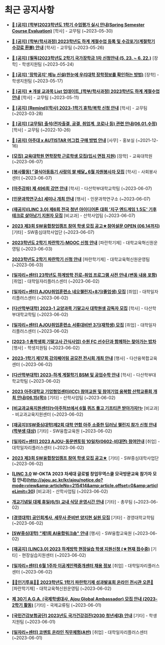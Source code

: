# 최근 공지사항

* **[📌 [공지] [학부]2023학년도 1학기 수업평가 실시 안내(Spring Semester Course Evaluation)](http://ajou.ac.kr/kr/ajou/notice.do?mode=view&amp;articleNo=215232&amp;article.offset=0&amp;articleLimit=30)**
 [학사] - 교무팀 (~2023-05-30)

* **[📌 [공지] [학부/학사과정] 2023학년도 하계 계절수업 등록 및 수강포기(계절학기 수강료 환불) 안내](http://ajou.ac.kr/kr/ajou/notice.do?mode=view&amp;articleNo=215210&amp;article.offset=0&amp;articleLimit=30)**
 [학사] - 교무팀 (~2023-05-26)

* **[📌 [공지] [필독]2023학년도 2학기 국가장학금 1차 신청안내 (5. 23. ~ 6. 22.)](http://ajou.ac.kr/kr/ajou/notice.do?mode=view&amp;articleNo=215084&amp;article.offset=0&amp;articleLimit=30)**
 [장학] - 학생지원팀 (~2023-05-24)

* **[📌 [공지] &#x27;장학공지&#x27; 메뉴 신설(한눈에 우리대학 장학정보를 확인하는 방법)](http://ajou.ac.kr/kr/ajou/notice.do?mode=view&amp;articleNo=214764&amp;article.offset=0&amp;articleLimit=30)**
 [장학] - 학생지원팀 (~2023-05-17)

* **[📌 [공지] ★개설 교과목 List 업데이트_[학부/학사과정] 2023학년도 하계 계절수업 안내](http://ajou.ac.kr/kr/ajou/notice.do?mode=view&amp;articleNo=214493&amp;article.offset=0&amp;articleLimit=30)**
 [학사] - 교무팀 (~2023-05-11)

* **[📌 [공지] [Remind][학사] 2023-1학기 휴학/복학 신청 안내](http://ajou.ac.kr/kr/ajou/notice.do?mode=view&amp;articleNo=212711&amp;article.offset=0&amp;articleLimit=30)**
 [학사] - 교무팀 (~2023-03-28)

* **[📌 [공지] [교무팀] 출석(전자출결, 공결, 취업계, 코로나 등) 관련 안내(06.01.수정)](http://ajou.ac.kr/kr/ajou/notice.do?mode=view&amp;articleNo=205552&amp;article.offset=0&amp;articleLimit=30)**
 [학사] - 교무팀 (~2022-10-26)

* **[📌 [공지] 아주대 x AUTISTAR 머그컵 구매 방법 안내](http://ajou.ac.kr/kr/ajou/notice.do?mode=view&amp;articleNo=147976&amp;article.offset=0&amp;articleLimit=30)**
 [사무] - 홍보실 (~2021-12-16)

* **[[모집] 교육대학원 면학장학 근로학생 모집(입시 면접 지원)](http://ajou.ac.kr/kr/ajou/notice.do?mode=view&amp;articleNo=215506&amp;article.offset=0&amp;articleLimit=30)**
 [장학] - 교육대학원 (~2023-06-07)

* **[[봉사활동] ⌜결식아동돕기 사랑의 쌀 배달⌟ 6월 자원봉사자 모집](http://ajou.ac.kr/kr/ajou/notice.do?mode=view&amp;articleNo=215504&amp;article.offset=0&amp;articleLimit=30)**
 [학사] - 사회봉사센터 (~2023-06-07)

* **[[아주강좌] 제 496회 강연 안내](http://ajou.ac.kr/kr/ajou/notice.do?mode=view&amp;articleNo=215502&amp;article.offset=0&amp;articleLimit=30)**
 [학사] - 다산학부대학교학팀 (~2023-06-07)

* **[[인문과학연구소] 세미나 개최 안내](http://ajou.ac.kr/kr/ajou/notice.do?mode=view&amp;articleNo=215494&amp;article.offset=0&amp;articleLimit=30)**
 [행사] - 인문과학연구소 (~2023-06-07)

* **[(재공지)[LINC 3.0] 제6회 전국 청년 아이디어톤 대회 &#x27;지구 엔드게임 1.5도&#x27; 기후테크로 살아남기 지원자 모집](http://ajou.ac.kr/kr/ajou/notice.do?mode=view&amp;articleNo=215487&amp;article.offset=0&amp;articleLimit=30)**
 [비교과] - 산학사업팀 (~2023-06-07)

* **[2023 제3회 SW융합창업캠프 참여 학생 모집 공고★참여설문 OPEN (06.14까지)](http://ajou.ac.kr/kr/ajou/notice.do?mode=view&amp;articleNo=215485&amp;article.offset=0&amp;articleLimit=30)**
 [기타] - SW중심대학사업단 (~2023-06-07)

* **[2023학년도 2학기 파란학기-MOOC 신청 안내](http://ajou.ac.kr/kr/ajou/notice.do?mode=view&amp;articleNo=215474&amp;article.offset=0&amp;articleLimit=30)**
 [파란학기제] - 대학교육혁신원운영팀 (~2023-06-03)

* **[2023학년도 2학기 파란학기 신청 안내](http://ajou.ac.kr/kr/ajou/notice.do?mode=view&amp;articleNo=215473&amp;article.offset=0&amp;articleLimit=30)**
 [파란학기제] - 대학교육혁신원운영팀 (~2023-06-03)

* **[[일자리+센터] 23학년도 하계방학 진로-취업 프로그램 사전 안내 (변동 내용 포함)](http://ajou.ac.kr/kr/ajou/notice.do?mode=view&amp;articleNo=215469&amp;article.offset=0&amp;articleLimit=30)**
 [취업] - 대학일자리플러스센터 (~2023-06-02)

* **[[일자리+센터] AJOU취업훈련소 네오챌린지+8기(졸업생) 모집](http://ajou.ac.kr/kr/ajou/notice.do?mode=view&amp;articleNo=215467&amp;article.offset=0&amp;articleLimit=30)**
 [취업] - 대학일자리플러스센터 (~2023-06-02)

* **[[다산학부대학] 2023-1 교양과목 기말고사 대학원생 감독자 모집](http://ajou.ac.kr/kr/ajou/notice.do?mode=view&amp;articleNo=215465&amp;article.offset=0&amp;articleLimit=30)**
 [학사] - 다산학부대학교학팀 (~2023-06-02)

* **[[일자리+센터] AJOU취업훈련소 서류대비반 3기(재학생) 모집](http://ajou.ac.kr/kr/ajou/notice.do?mode=view&amp;articleNo=215464&amp;article.offset=0&amp;articleLimit=30)**
 [취업] - 대학일자리플러스센터 (~2023-06-02)

* **[[2023-1 총학생회 기말고사 간식사업] 수원 FC 선수단과 함께하는 찾아가는 밥차](http://ajou.ac.kr/kr/ajou/notice.do?mode=view&amp;articleNo=215458&amp;article.offset=0&amp;articleLimit=30)**
 [행사] - 학생지원팀 (~2023-06-02)

* **[2023-1학기 제17회 강의페어링 공모전 전시회 개최 안내](http://ajou.ac.kr/kr/ajou/notice.do?mode=view&amp;articleNo=215450&amp;article.offset=0&amp;articleLimit=30)**
 [행사] - 다산융복합교육센터 (~2023-06-02)

* **[[다산학부대학] 2023-하계 계절학기 BSM 및 공업수학 안내](http://ajou.ac.kr/kr/ajou/notice.do?mode=view&amp;articleNo=215447&amp;article.offset=0&amp;articleLimit=30)**
 [학사] - 다산학부대학교학팀 (~2023-06-02)

* **[2023 아주대학교 기업협업센터(ICC) 참여교원 및 참여기업 융복합 산학교류회 개최 안내(06.15(목))](http://ajou.ac.kr/kr/ajou/notice.do?mode=view&amp;articleNo=215433&amp;article.offset=0&amp;articleLimit=30)**
 [기타] - 산학사업팀 (~2023-06-02)

* **[[비교과교육지원센터]✨아주허브에서 6월 퀴즈 풀고 기프티콘 받아가자!✨](http://ajou.ac.kr/kr/ajou/notice.do?mode=view&amp;articleNo=215426&amp;article.offset=0&amp;articleLimit=30)**
 [비교과] - 비교과교육지원센터 (~2023-06-02)

* **[[재공지][SW중심대학]제2회 대학 연합 아주 소중한 딥러닝 챌린지 참가 신청 안내(학부생 대상)](http://ajou.ac.kr/kr/ajou/notice.do?mode=view&amp;articleNo=215425&amp;article.offset=0&amp;articleLimit=30)**
 [기타] - SW융합교육원 (~2023-06-02)

* **[[일자리+센터] 2023 AJOU-동문멘토링 10일차(0602-비대면) 참여안내](http://ajou.ac.kr/kr/ajou/notice.do?mode=view&amp;articleNo=215420&amp;article.offset=0&amp;articleLimit=30)**
 [취업] - 대학일자리플러스센터 (~2023-06-02)

* **[2023 제3회 SW융합창업캠프 참여 학생 모집 공고★](http://ajou.ac.kr/kr/ajou/notice.do?mode=view&amp;articleNo=215416&amp;article.offset=0&amp;articleLimit=30)**
 [기타] - SW중심대학사업단 (~2023-06-02)

* **[[LINC 3.0](전액무료) W-OKTA 2023 차세대 글로벌 창업무역스쿨 모국방문교육 참가자 모집 안내](http://ajou.ac.kr/kr/ajou/notice.do?mode=view&amp;articleNo=215414&amp;article.offset=0&amp;articleLimit=30)**
 [비교과] - 산학사업팀 (~2023-06-02)

* **[개교기념일 대체 휴일(6/5) 교내 식당 운영시간 안내](http://ajou.ac.kr/kr/ajou/notice.do?mode=view&amp;articleNo=215412&amp;article.offset=0&amp;articleLimit=30)**
 [기타] - 총무팀 (~2023-06-02)

* **[[경영대학] 공인회계사, 세무사 준비반 양지현 실원 모집](http://ajou.ac.kr/kr/ajou/notice.do?mode=view&amp;articleNo=215410&amp;article.offset=0&amp;articleLimit=30)**
 [기타] - 경영대학교학팀 (~2023-06-02)

* **[[SW중심대학] &quot;제1회 AI융합워크숍&quot; 안내](http://ajou.ac.kr/kr/ajou/notice.do?mode=view&amp;articleNo=215407&amp;article.offset=0&amp;articleLimit=30)**
 [행사] - SW융합교육원 (~2023-06-02)

* **[[재공지] [LINC3.0] 2023 하계방학 현장실습 학생 지원신청 (★현재 접수중)](http://ajou.ac.kr/kr/ajou/notice.do?mode=view&amp;articleNo=215403&amp;article.offset=0&amp;articleLimit=30)**
 [기타] - 현장실습지원센터 (~2023-06-02)

* **[[일자리+센터] 6월 1주차 이공계인력중개센터 채용 정보](http://ajou.ac.kr/kr/ajou/notice.do?mode=view&amp;articleNo=215400&amp;article.offset=0&amp;articleLimit=30)**
 [취업] - 대학일자리플러스센터 (~2023-06-02)

* **[🧡💛인기투표🧡💛 2023학년도 1학기 파란학기제 성과발표회 온라인 전시관 오픈🎉](http://ajou.ac.kr/kr/ajou/notice.do?mode=view&amp;articleNo=215397&amp;article.offset=0&amp;articleLimit=30)**
 [파란학기제] - 대학교육혁신원운영팀 (~2023-06-02)

* **[제 30기 A.G.A. (국제학생대사, Ajou Global Ambassador) 모집 안내 (2023-2학기 활동)](http://ajou.ac.kr/kr/ajou/notice.do?mode=view&amp;articleNo=215385&amp;article.offset=0&amp;articleLimit=30)**
 [기타] - 국제교류팀 (~2023-06-01)

* **[[국민건강보험공단] 2023년도 국가건강검진(2030 청년세대) 안내](http://ajou.ac.kr/kr/ajou/notice.do?mode=view&amp;articleNo=215384&amp;article.offset=0&amp;articleLimit=30)**
 [기타] - 학생지원팀 (~2023-06-01)

* **[[일자리+센터] 코멘토 온라인 직무체험(A반)](http://ajou.ac.kr/kr/ajou/notice.do?mode=view&amp;articleNo=215382&amp;article.offset=0&amp;articleLimit=30)**
 [취업] - 대학일자리플러스센터 (~2023-06-01)
